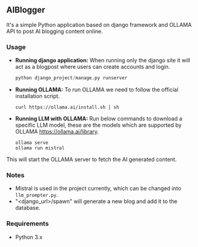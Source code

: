 
## AIBlogger

It's a simple Python application based on django framework and OLLAMA API to post AI blogging content online.


### Usage

* **Running django application:**
  When running only the django site it will act as a blogpost where users can create accounts and login.
  ```python
  python django_project/manage.py runserver
  ```
* **Running OLLAMA:**
  To run OLLAMA we need to follow the official installation script.
  ```shell
  curl https://ollama.ai/install.sh | sh
  ```
* **Running LLM with OLLAMA:**
  Run below commands to download a specific LLM model, these are the models which are supported by OLLAMA https://ollama.ai/library.
  ```shell
  ollama serve
  ollama run mistral
  ```


This will start the OLLAMA server to fetch the AI generated content.

### Notes

* Mistral is used in the project currently, which can be changed into `llm_prompter.py`.
* "<django_url>/spawn" will generate a new blog and add it to the database.

### Requirements

* Python 3.x
